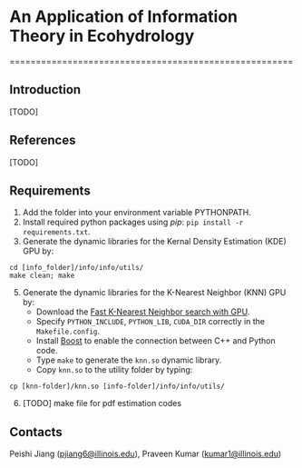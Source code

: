 # An Application of Information Theory in Ecohydrology
======================================================

## Introduction
[TODO]

## References
[TODO]

## Requirements
1. Add the folder into your environment variable PYTHONPATH.
2. Install required python packages using *pip*: `pip install -r requirements.txt`.
3. Generate the dynamic libraries for the Kernal Density Estimation (KDE) GPU by:
```
cd [info_folder]/info/info/utils/
make clean; make
```
5. Generate the dynamic libraries for the K-Nearest Neighbor (KNN) GPU by:
    - Download the [Fast K-Nearest Neighbor search with GPU](https://github.com/chrischoy/knn_cuda).
    - Specify `PYTHON_INCLUDE`, `PYTHON_LIB`, `CUDA_DIR` correctly in the `Makefile.config`.
    - Install [Boost](http://www.boost.org/) to enable the connection between C++ and Python code.
    - Type `make` to generate the `knn.so` dynamic library.
    - Copy `knn.so` to the utility folder by typing:
```
cp [knn-folder]/knn.so [info-folder]/info/info/utils/
```
6. [TODO] make file for pdf estimation codes

## Contacts
Peishi Jiang (pjiang6@illinois.edu), Praveen Kumar (kumar1@illinois.edu)
